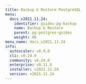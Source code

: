 ```yaml
---
title: Backup & Restore PostgreSQL
menu:
  docs_v2021.11.24:
    identifier: guides-pg-backup
    name: Backup & Restore
    parent: pg-postgres-guides
    weight: 40
menu_name: docs_v2021.11.24
info:
  autoscaler: v0.9.0
  cli: v0.24.0
  community: v0.24.0
  enterprise: v0.11.0
  installer: v2021.11.24
  version: v2021.11.24
---
```


